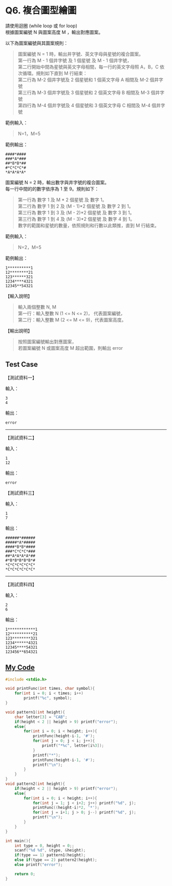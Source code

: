 # Q6. 複合圖型繪圖

請使用迴圈 (while loop 或 for loop)  
根據圖案編號 N 與圖案高度 M ，輸出對應圖案。

以下為圖案編號與其圖案規則：

> 圖案編號 N = 1 時，輸出井字號、英文字母與星號的複合圖案。  
> 第一行為 M - 1 個井字號 及 1 個星號 及 M - 1 個井字號，  
> 第二行開始中間為星號與英文字母相間，每一行的英文字母照 A，B，C 依次循環。規則如下直到 M 行結束：  
> 第二行為 M-2 個井字號及 2 個星號和 1 個英文字母 A 相間及 M-2 個井字號  
> 第三行為 M-3 個井字號及 3 個星號和 2 個英文字母 B 相間及 M-3 個井字號  
> 第四行為 M-4 個井字號及 4 個星號和 3 個英文字母 C 相間及 M-4 個井字號

範例輸入：

> N=1，M=5

範例輸出：

    ####*####
    ###*A*###
    ##*B*B*##
    #*C*C*C*#
    *A*A*A*A*

圖案編號 N = 2 時，輸出數字與井字號的複合圖案。  
每一行中間的的數字依序為 1 至 9。規則如下：

> 第一行為 數字 1 及 M * 2 個星號 及 數字 1。  
> 第二行為 數字 1 到 2 及 (M - 1)*2 個星號 及 數字 2 到 1。  
> 第三行為 數字 1 到 3 及 (M - 2)*2 個星號 及 數字 3 到 1。  
> 第三行為 數字 1 到 4 及 (M - 3)*2 個星號 及 數字 4 到 1。  
> 數字的範圍和星號的數量，依照規則和行數以此類推，直到 M 行結束。

範例輸入：

> N=2，M=5

範例輸出：

    1**********1
    12********21
    123******321
    1234****4321
    12345**54321

【輸入說明】

> 輸入兩個整數 N, M  
> 第一行：輸入整數 N (1 <= N <= 2)， 代表圖案編號，  
> 第二行：輸入整數 M (2 <= M <= 9)，代表圖案高度。

【輸出說明】

> 按照圖案編號輸出對應圖案，  
> 若圖案編號 N 或圖案高度 M 超出範圍，則輸出 error

## Test Case

【測試資料一】

輸入：

    3
    4

輸出：

    error

---

【測試資料二】

輸入：

    1
    12

輸出：

    error

【測試資料三】

輸入：

    1
    7

輸出：

    ######*######
    #####*A*#####
    ####*B*B*####
    ###*C*C*C*###
    ##*A*A*A*A*##
    #*B*B*B*B*B*#
    *C*C*C*C*C*C*
    *C*C*C*C*C*C*

---

【測試資料四】

輸入：

    2
    6

輸出：

    1************1
    12**********21
    123********321
    1234******4321
    12345****54321
    123456**654321

## [My Code](./q006.c)

```c
#include <stdio.h>

void printFunc(int times, char symbol){
    for(int i = 0; i < times; i++)
        printf("%c", symbol);
}

void pattern1(int height){
    char letter[3] = "CAB";
    if(height < 2 || height > 9) printf("error");
    else{
        for(int i = 0; i < height; i++){
            printFunc(height-i-1, '#');
            for(int j = 0; j < i; j++){
                printf("*%c", letter[i%3]);
            }
            printf("*");
            printFunc(height-i-1, '#');
            printf("\n");
        }
    }
}
void pattern2(int height){
    if(height < 2 || height > 9) printf("error");
    else{
        for(int i = 0; i < height; i++){
            for(int j = 1; j < i+2; j++) printf("%d", j);
            printFunc((height-i)*2, '*');
            for(int j = i+1; j > 0; j--) printf("%d", j);
            printf("\n");
        }
    }
}

int main(){
    int type = 0, height = 0;;
    scanf("%d %d", &type, &height);
    if(type == 1) pattern1(height);
    else if(type == 2) pattern2(height);
    else printf("error");

    return 0;
}
```
